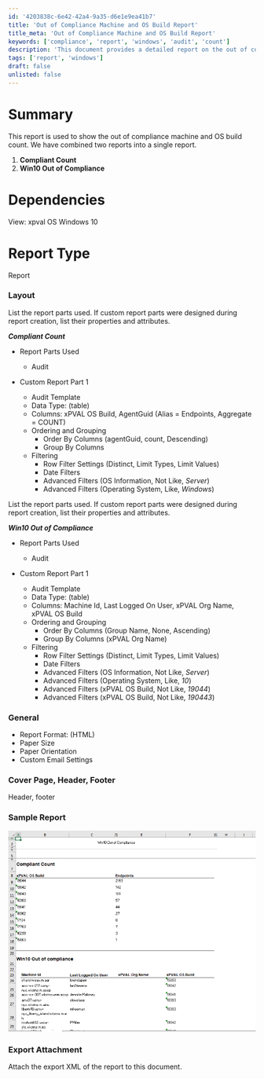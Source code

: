 ```yaml
---
id: '4203838c-6e42-42a4-9a35-d6e1e9ea41b7'
title: 'Out of Compliance Machine and OS Build Report'
title_meta: 'Out of Compliance Machine and OS Build Report'
keywords: ['compliance', 'report', 'windows', 'audit', 'count']
description: 'This document provides a detailed report on the out of compliance machines and OS build counts. It combines two reports: the compliant count and the Windows 10 out of compliance. It includes dependencies, report types, layout, and filtering criteria for effective data analysis.'
tags: ['report', 'windows']
draft: false
unlisted: false
---
```


# Summary
This report is used to show the out of compliance machine and OS build count. We have combined two reports into a single report.

1. **Compliant Count**
2. **Win10 Out of Compliance**

# Dependencies
View: xpval OS Windows 10 

# Report Type
Report 

### Layout
List the report parts used. If custom report parts were designed during report creation, list their properties and attributes.

**_Compliant Count_**

- Report Parts Used
  - Audit  

- Custom Report Part 1
  - Audit Template  
  - Data Type: (table)
  - Columns: xPVAL OS Build, AgentGuid (Alias = Endpoints, Aggregate = COUNT)
  - Ordering and Grouping
    - Order By Columns (agentGuid, count, Descending)
    - Group By Columns
  - Filtering
    - Row Filter Settings (Distinct, Limit Types, Limit Values)
    - Date Filters
    - Advanced Filters (OS Information, Not Like, *Server*)
    - Advanced Filters (Operating System, Like, *Windows*)

List the report parts used. If custom report parts were designed during report creation, list their properties and attributes.

**_Win10 Out of Compliance_**

- Report Parts Used
  - Audit

- Custom Report Part 1
  - Audit Template
  - Data Type: (table)
  - Columns: Machine Id, Last Logged On User, xPVAL Org Name, xPVAL OS Build
  - Ordering and Grouping
    - Order By Columns (Group Name, None, Ascending)
    - Group By Columns (xPVAL Org Name)
  - Filtering
    - Row Filter Settings (Distinct, Limit Types, Limit Values)
    - Date Filters
    - Advanced Filters (OS Information, Not Like, *Server*)
    - Advanced Filters (Operating System, Like, *10*)
    - Advanced Filters (xPVAL OS Build, Not Like, *19044*)
    - Advanced Filters (xPVAL OS Build, Not Like, *190443*)

### General
- Report Format: (HTML)
- Paper Size
- Paper Orientation
- Custom Email Settings

### Cover Page, Header, Footer
Header, footer

### Sample Report
![Sample Report](../../../static/img/Win10-Out-of-Compliance/image_1.png)

### Export Attachment
Attach the export XML of the report to this document.


